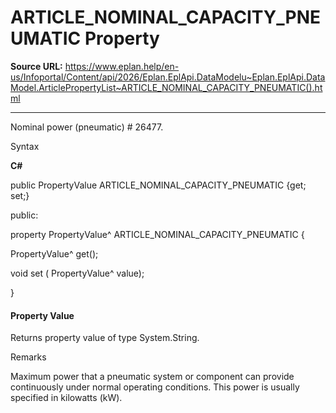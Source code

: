 # ARTICLE_NOMINAL_CAPACITY_PNEUMATIC Property

**Source URL:** https://www.eplan.help/en-us/Infoportal/Content/api/2026/Eplan.EplApi.DataModelu~Eplan.EplApi.DataModel.ArticlePropertyList~ARTICLE_NOMINAL_CAPACITY_PNEUMATIC().html

---

Nominal power (pneumatic) # 26477.

Syntax

**C#**



public PropertyValue ARTICLE_NOMINAL_CAPACITY_PNEUMATIC {get; set;}

public:

property PropertyValue^ ARTICLE_NOMINAL_CAPACITY_PNEUMATIC {

   PropertyValue^ get();

   void set (    PropertyValue^ value);

}


#### Property Value

Returns property value of type System.String.

Remarks

Maximum power that a pneumatic system or component can provide continuously under normal operating conditions. This power is usually specified in kilowatts (kW).
